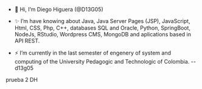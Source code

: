 - 👋 Hi, I’m Diego Higuera (@D13G05)

- ✨ I’m have knowing about Java, Java Server Pages (JSP), JavaScript, Html, CSS, Php, C++, databases SQL and Oracle, Python, SpringBoot, NodeJs, RStudio, Wordpress CMS, MongoDB and aplications based in API REST.

- ⚡ I’m currently in the last semester of engenery of system and computing of the University Pedagogic and Technologic of Colombia.
--d13g05


prueba 2 DH

<!--
**D13G05/D13G05** is a ✨ _special_ ✨ repository because its `README.md` (this file) appears on your GitHub profile.

Here are some ideas to get you started:

- 🔭 I’m currently working on ...
- 🌱 I’m currently learning ...
- 👯 I’m looking to collaborate on ...
- 🤔 I’m looking for help with ...
- 💬 Ask me about ...
- 📫 How to reach me: ...
- 😄 Pronouns: ...
- ⚡ Fun fact: ...
-->
